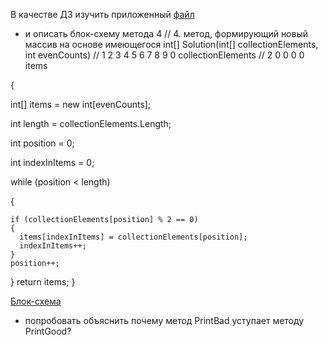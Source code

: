 В качестве ДЗ изучить приложенный [файл](https://gbcdn.mrgcdn.ru/uploads/asset/4704179/attachment/8030f3621751282a7d05afc35133689b.cs)
* и описать блок-схему метода 4
// 4. метод, формирующий новый массив на основе имеющегося
int[] Solution(int[] collectionElements, int evenCounts)
  // 1 2 3 4 5 6 7 8 9 0 collectionElements
  // 2 0 0 0 0 items

{

  int[] items = new int[evenCounts];

  int length = collectionElements.Length;

  int position = 0;

  int indexInItems = 0;
  
  while (position < length)

  {

    if (collectionElements[position] % 2 == 0)
    {
      items[indexInItems] = collectionElements[position];
      indexInItems++;
    }
    position++;
  }
  return items;
}

[Блок-схема](Method4.png)


* попробовать объяснить почему метод PrintBad уступает методу PrintGood?
